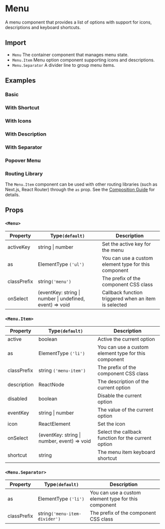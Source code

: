 # Menu

A menu component that provides a list of options with support for icons, descriptions and keyboard shortcuts.

## Import

<!--{include:<import-guide>}-->

- `Menu` The container component that manages menu state.
- `Menu.Item` Menu option component supporting icons and descriptions.
- `Menu.Separator` A divider line to group menu items.

## Examples

### Basic

<!--{include:`basic.md`}-->

### With Shortcut

<!--{include:`shortcut.md`}-->

### With Icons

<!--{include:`icons.md`}-->

### With Description

<!--{include:`description.md`}-->

### With Separator

<!--{include:`separator.md`}-->

### Popover Menu

<!--{include:`with-popover.md`}-->

### Routing Library

The `Menu.Item` component can be used with other routing libraries (such as Next.js, React Router) through the `as` prop. See the [Composition Guide](/guide/composition/#third-party-routing-library) for details.

<!--{include:`with-router.md`}-->

## Props

### `<Menu>`

| Property    | Type`(default)`                                          | Description                                          |
| ----------- | -------------------------------------------------------- | ---------------------------------------------------- |
| activeKey   | string \| number                                         | Set the active key for the menu                      |
| as          | ElementType `('ul')`                                     | You can use a custom element type for this component |
| classPrefix | string`('menu')`                                         | The prefix of the component CSS class                |
| onSelect    | (eventKey: string \| number \| undefined, event) => void | Callback function triggered when an item is selected |

### `<Menu.Item>`

| Property    | Type`(default)`                             | Description                                          |
| ----------- | ------------------------------------------- | ---------------------------------------------------- |
| active      | boolean                                     | Active the current option                            |
| as          | ElementType `('li')`                        | You can use a custom element type for this component |
| classPrefix | string `('menu-item')`                      | The prefix of the component CSS class                |
| description | ReactNode                                   | The description of the current option                |
| disabled    | boolean                                     | Disable the current option                           |
| eventKey    | string \| number                            | The value of the current option                      |
| icon        | ReactElement                                | Set the icon                                         |
| onSelect    | (eventKey: string \| number, event) => void | Select the callback function for the current option  |
| shortcut    | string                                      | The menu item keyboard shortcut                      |

### `<Menu.Separator>`

| Property    | Type`(default)`               | Description                                          |
| ----------- | ----------------------------- | ---------------------------------------------------- |
| as          | ElementType `('li')`          | You can use a custom element type for this component |
| classPrefix | string`('menu-item-divider')` | The prefix of the component CSS class                |
